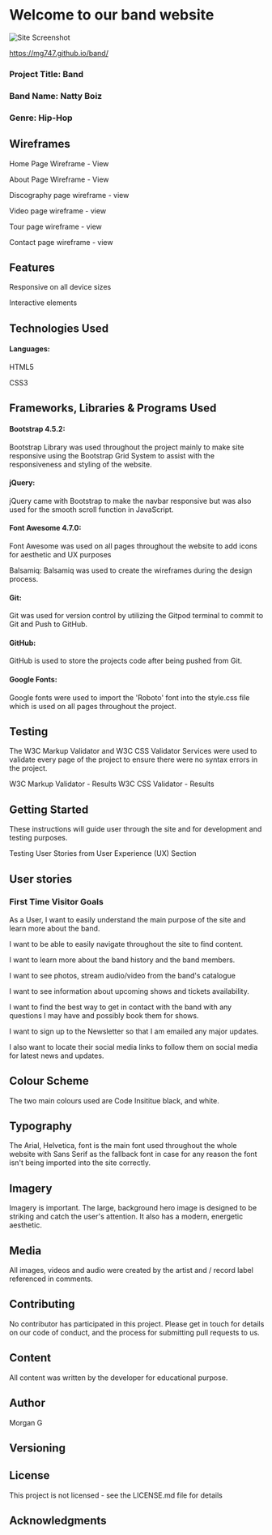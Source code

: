 # Welcome to our band website

![Site Screenshot](https//4C912682-AABE-48B3-A228-9B69066E3E41.png)

https://mg747.github.io/band/

### Project Title: Band
### Band Name: Natty Boiz
### Genre: Hip-Hop

## Wireframes

Home Page Wireframe - View

About Page Wireframe - View

Discography page wireframe - view

Video page wireframe - view

Tour page wireframe - view

Contact page wireframe - view

## Features

Responsive on all device sizes

Interactive elements

## Technologies Used

#### Languages:
HTML5

CSS3

## Frameworks, Libraries & Programs Used

#### Bootstrap 4.5.2: 
Bootstrap Library was used throughout the project mainly to make site responsive using the Bootstrap Grid System to assist with the responsiveness and styling of the website.

#### jQuery:
jQuery came with Bootstrap to make the navbar responsive but was also used for the smooth scroll function in JavaScript.


#### Font Awesome 4.7.0:
Font Awesome was used on all pages throughout the website to add icons for aesthetic and UX purposes

Balsamiq:
Balsamiq was used to create the wireframes during the design process.

#### Git:
Git was used for version control by utilizing the Gitpod terminal to commit to Git and Push to GitHub.

#### GitHub:
GitHub is used to store the projects code after being pushed from Git.

#### Google Fonts:
Google fonts were used to import the 'Roboto' font into the style.css file which is used on all pages throughout the project.

## Testing
The W3C Markup Validator and W3C CSS Validator Services were used to validate every page of the project to ensure there were no syntax errors in the project.

W3C Markup Validator - Results
W3C CSS Validator - Results

## Getting Started
These instructions will guide user through the site and for development and testing purposes.

Testing User Stories from User Experience (UX) Section

## User stories

### First Time Visitor Goals
As a User, I want to easily understand the main purpose of the site and learn more about the band.

I want to be able to easily navigate throughout the site to find content.

I want to learn more about the band history and the band members.

I want to see photos, stream audio/video from the band's catalogue

I want to see information about upcoming shows and tickets availability.

I want to find the best way to get in contact with the band with any questions I may have and possibly book them for shows.

I want to sign up to the Newsletter so that I am emailed any major updates.

I also want to locate their social media links to follow them on social media for latest news and updates.

## Colour Scheme
The two main colours used are Code Insititue black, and white.

## Typography
The Arial, Helvetica, font is the main font used throughout the whole website with Sans Serif as the fallback font in case for any reason the font isn't being imported into the site correctly.

## Imagery
Imagery is important. The large, background hero image is designed to be striking and catch the user's attention. It also has a modern, energetic aesthetic.

## Media
All images, videos and audio were created by the artist and / record label referenced in comments.

## Contributing
No contributor has participated in this project.
Please get in touch for details on our code of conduct, and the process for submitting pull requests to us.

## Content
All content was written by the developer for educational purpose.

## Author
Morgan G

## Versioning

## License
This project is not licensed - see the LICENSE.md file for details

## Acknowledgments






